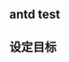## antd test

<!-- <code src='./TableReg.jsx' /> -->

## 设定目标

<!-- <code src='./ModalSetTarget.jsx'  /> -->
